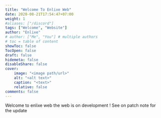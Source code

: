 ```yaml
---
title: "Welcome To Enlixe Web"
date: 2020-08-21T17:54:47+07:00
weight: 1
#aliases: ["/discord"]
tags: ["Welcome", "Website"]
author: "Enlixe"
# author: ["Me", "You"] # multiple authors
# toc = table of content
showToc: false
TocOpen: false
draft: false
hidemeta: false
disableShare: false
cover:
    image: "<image path/url>"
    alt: "<alt text>"
    caption: "<text>"
    relative: false
comments: false
---
```


Welcome to enlixe web the web is on development ! See on patch note for the update